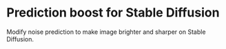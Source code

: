 # Prediction boost for Stable Diffusion
Modify noise prediction to make image brighter and sharper on Stable Diffusion.
